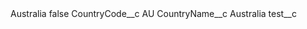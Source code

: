 <?xml version="1.0" encoding="UTF-8"?>
<CustomMetadata xmlns="http://soap.sforce.com/2006/04/metadata" xmlns:xsi="http://www.w3.org/2001/XMLSchema-instance" xmlns:xsd="http://www.w3.org/2001/XMLSchema">
    <label>Australia</label>
    <protected>false</protected>
    <values>
        <field>CountryCode__c</field>
        <value xsi:type="xsd:string">AU</value>
    </values>
    <values>
        <field>CountryName__c</field>
        <value xsi:type="xsd:string">Australia</value>
    </values>
    <values>
        <field>test__c</field>
        <value xsi:nil="true"/>
    </values>
</CustomMetadata>
